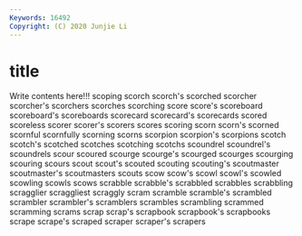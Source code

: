 ```yaml
---
Keywords: 16492
Copyright: (C) 2020 Junjie Li
---
```


# title

Write contents here!!!
scoping 
scorch 
scorch's 
scorched
scorcher 
scorcher's 
scorchers 
scorches 
scorching 
score 
score's 
scoreboard 
scoreboard's 
scoreboards
scorecard 
scorecard's 
scorecards 
scored 
scoreless 
scorer 
scorer's 
scorers 
scores 
scoring
scorn 
scorn's 
scorned 
scornful 
scornfully 
scorning 
scorns 
scorpion 
scorpion's 
scorpions
scotch 
scotch's 
scotched 
scotches 
scotching 
scotchs 
scoundrel 
scoundrel's 
scoundrels 
scour
scoured 
scourge 
scourge's 
scourged 
scourges 
scourging 
scouring 
scours 
scout 
scout's
scouted 
scouting 
scouting's 
scoutmaster 
scoutmaster's 
scoutmasters 
scouts 
scow 
scow's 
scowl
scowl's 
scowled 
scowling 
scowls 
scows 
scrabble 
scrabble's 
scrabbled 
scrabbles 
scrabbling
scragglier 
scraggliest 
scraggly 
scram 
scramble 
scramble's 
scrambled 
scrambler 
scrambler's 
scramblers
scrambles 
scrambling 
scrammed 
scramming 
scrams 
scrap 
scrap's 
scrapbook 
scrapbook's 
scrapbooks
scrape 
scrape's 
scraped 
scraper 
scraper's 
scrapers 
